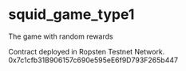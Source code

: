# squid_game_type1

The game with random rewards

Contract deployed in Ropsten Testnet Network.
0x7c1cfb31B906157c690e595eE6f9D793F265b447
